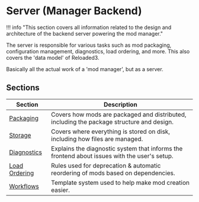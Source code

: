 # Server (Manager Backend)

!!! info "This section covers all information related to the design and architecture of the backend server powering the mod manager."

The server is responsible for various tasks such as mod packaging, configuration management,
diagnostics, load ordering, and more. This also covers the 'data model' of Reloaded3.

Basically all the actual work of a 'mod manager', but as a server.

## Sections

| Section                          | Description                                                                                  |
| -------------------------------- | -------------------------------------------------------------------------------------------- |
| [Packaging][packaging]           | Covers how mods are packaged and distributed, including the package structure and design.    |
| [Storage][storage]               | Covers where everything is stored on disk, including how files are managed.                  |
| [Diagnostics][diagnostics]       | Explains the diagnostic system that informs the frontend about issues with the user's setup. |
| [Load Ordering][load-ordering]   | Rules used for deprecation & automatic reordering of mods based on dependencies.             |
| [Workflows][workflows]           | Template system used to help make mod creation easier.                                       |

<!-- Links -->
[packaging]: ./Packaging/About.md
[storage]: ./Storage/About.md
[diagnostics]: ./Diagnostics.md
[load-ordering]: ./Load-Ordering.md
[workflows]: ./Workflows/About.md